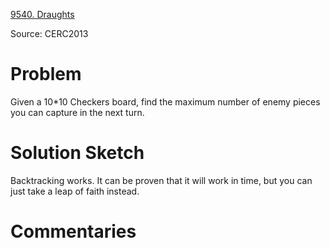 [9540. Draughts](https://www.acmicpc.net/problem/9540)

Source: CERC2013


# Problem

Given a 10*10 Checkers board, find the maximum number of enemy pieces you can capture in the next turn.

# Solution Sketch

Backtracking works. It can be proven that it will work in time, but you can just take a leap of faith instead.

# Commentaries

